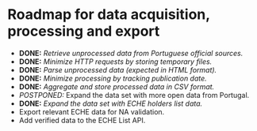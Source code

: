 # Roadmap for data acquisition, processing and export

- **DONE:** _Retrieve unprocessed data from Portuguese official sources._
- **DONE:** _Minimize HTTP requests by storing temporary files._
- **DONE:** _Parse unprocessed data (expected in HTML format)._
- **DONE:** _Minimize processing by tracking publication date._
- **DONE:** _Aggregate and store processed data in CSV format._
- _POSTPONED:_ Expand the data set with more open data from Portugal.
- **DONE:** _Expand the data set with ECHE holders list data._
- Export relevant ECHE data for NA validation.
- Add verified data to the ECHE List API.
